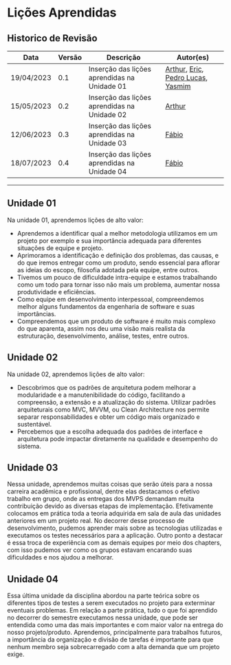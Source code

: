 # Lições Aprendidas

## Historico de Revisão

| Data     | Versão | Descrição                  | Autor(es)                                                                          |
|----------|--------|----------------------------|---------------------------------------------------------------------------------------------|
|19/04/2023|   0.1  | Inserção das lições aprendidas na Unidade 01  |[Arthur](https://github.com/Arthrok), [Eric](https://github.com/ericbky), [Pedro Lucas](https://github.com/lucasdray), [Yasmim](https://github.com/yaskisoba)|
|15/05/2023|   0.2  | Inserção das lições aprendidas na Unidade 02  |[Arthur](https://github.com/Arthrok)|
|12/06/2023|   0.3  | Inserção das lições aprendidas na Unidade 03  |[Fábio](https://github.com/fabioaletorres)|
|18/07/2023|   0.4 | Inserção das lições aprendidas na Unidade 04  |[Fábio](https://github.com/fabioaletorres)|

----------------------------------------------------------------
## Unidade 01

Na unidade 01, aprendemos lições de alto valor:

- Aprendemos a identificar qual a melhor metodologia utilizamos em um projeto por exemplo e sua importância adequada para diferentes situações de equipe e projeto.
- Aprimoramos a identificação e definição dos problemas, das causas, e do que iremos entregar como um produto, sendo essencial para aflorar as ideias do escopo, filosofia adotada pela equipe, entre outros.
- Tivemos um pouco de dificuldade intra-equipe e estamos trabalhando como um todo para tornar isso não mais um problema, aumentar nossa produtividade e eficiências.
- Como equipe em desenvolvimento interpessoal, compreendemos melhor alguns fundamentos da engenharia de software e suas importâncias.
- Compreendemos que um produto de software é muito mais complexo do que aparenta, assim nos deu uma visão mais realista da estruturação, desenvolvimento, análise, testes, entre outros.

## Unidade 02

Na unidade 02, aprendemos lições de alto valor:

- Descobrimos que os padrões de arquitetura podem melhorar a modularidade e a manutenibilidade do código, facilitando a compreensão, a extensão e a atualização do sistema. Utilizar padrões arquiteturais como MVC, MVVM, ou Clean Architecture nos permite separar responsabilidades e obter um código mais organizado e sustentável.
- Percebemos que a escolha adequada dos padrões de interface e arquitetura pode impactar diretamente na qualidade e desempenho do sistema.

## Unidade 03 

Nessa unidade, aprendemos muitas coisas que serão úteis para a nossa carreira acadêmica e profissional, dentre elas destacamos o efetivo trabalho em grupo, onde as entregas dos MVPS demandam muita contribuição devido as diversas etapas de implementação. Efetivamente colocamos em prática toda a teoria adquirida em sala de aula das unidades anteriores em um projeto real. 
No decorrer desse processo de desenvolvimento, pudemos aprender mais sobre as tecnologias utilizadas e executamos os testes necessários para a aplicação.
Outro ponto a destacar é essa troca de experiência com as demais equipes por meio dos chapters, com isso pudemos ver como os grupos estavam encarando suas dificuldades e nos ajudou a melhorar.

## Unidade 04

Essa última unidade da disciplina abordou na parte teórica sobre os diferentes tipos de testes a serem executados no projeto para exterminar eventuais problemas. 
Em relação a parte prática, tudo o que foi aprendido no decorrer do semestre executamos nessa unidade, que pode ser entendida como uma das mais importantes e com maior valor na entrega do nosso projeto/produto.
Aprendemos, principalmente para trabalhos futuros, a importância da organização e divisão de tarefas é importante para que nenhum membro seja sobrecarregado com a alta demanda que um projeto exige.
